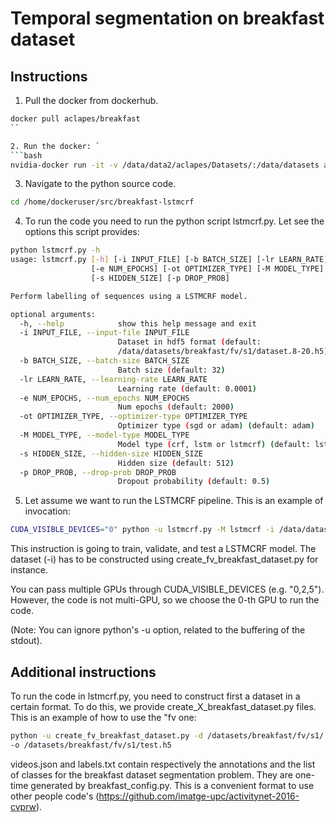 # Temporal segmentation on breakfast dataset

## Instructions

1. Pull the docker from dockerhub.
```bash
docker pull aclapes/breakfast
``

2. Run the docker: `
```bash
nvidia-docker run -it -v /data/data2/aclapes/Datasets/:/data/datasets aclapes/breakfast
```

3. Navigate to the python source code.
```bash
cd /home/dockeruser/src/breakfast-lstmcrf
```

4. To run the code you need to run the python script lstmcrf.py. Let see the options this script provides:
```bash
python lstmcrf.py -h
usage: lstmcrf.py [-h] [-i INPUT_FILE] [-b BATCH_SIZE] [-lr LEARN_RATE]
                  [-e NUM_EPOCHS] [-ot OPTIMIZER_TYPE] [-M MODEL_TYPE]
                  [-s HIDDEN_SIZE] [-p DROP_PROB]

Perform labelling of sequences using a LSTMCRF model.

optional arguments:
  -h, --help            show this help message and exit
  -i INPUT_FILE, --input-file INPUT_FILE
                        Dataset in hdf5 format (default:
                        /data/datasets/breakfast/fv/s1/dataset.8-20.h5)
  -b BATCH_SIZE, --batch-size BATCH_SIZE
                        Batch size (default: 32)
  -lr LEARN_RATE, --learning-rate LEARN_RATE
                        Learning rate (default: 0.0001)
  -e NUM_EPOCHS, --num_epochs NUM_EPOCHS
                        Num epochs (default: 2000)
  -ot OPTIMIZER_TYPE, --optimizer-type OPTIMIZER_TYPE
                        Optimizer type (sgd or adam) (default: adam)
  -M MODEL_TYPE, --model-type MODEL_TYPE
                        Model type (crf, lstm or lstmcrf) (default: lstmcrf)
  -s HIDDEN_SIZE, --hidden-size HIDDEN_SIZE
                        Hidden size (default: 512)
  -p DROP_PROB, --drop-prob DROP_PROB
                        Dropout probability (default: 0.5)
```

5. Let assume we want to run the LSTMCRF pipeline. This is an example of invocation:
```bash
CUDA_VISIBLE_DEVICES="0" python -u lstmcrf.py -M lstmcrf -i /data/datasets/breakfast/fv/s1/dataset.h5 -b 32 -lr 0.001 -e 1000
```
This instruction is going to train, validate, and test a LSTMCRF model. The dataset (-i) has to be constructed
using create_fv_breakfast_dataset.py for instance. 

You can pass multiple GPUs through CUDA_VISIBLE_DEVICES (e.g. "0,2,5"). However, the code is not multi-GPU, 
so we choose the 0-th GPU to run the code.

(Note: You can ignore python's -u option, related to the buffering of the stdout).

## Additional instructions

To run the code in lstmcrf.py, you need to construct first a dataset in a certain format. To do this, we provide
create_X_breakfast_dataset.py files. This is an example of how to use the "fv one:

```bash
python -u create_fv_breakfast_dataset.py -d /datasets/breakfast/fv/s1/ -i dataset/videos.json -l dataset/labels.txt 
-o /datasets/breakfast/fv/s1/test.h5
```

videos.json and labels.txt contain respectively the annotations and the list of classes for the breakfast dataset
segmentation problem. They are one-time generated by breakfast_config.py. This is a convenient format to use
other people code's (https://github.com/imatge-upc/activitynet-2016-cvprw).

